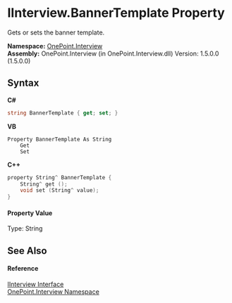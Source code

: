 # IInterview.BannerTemplate Property 
 

Gets or sets the banner template.

**Namespace:**&nbsp;<a href="N_OnePoint_Interview">OnePoint.Interview</a><br />**Assembly:**&nbsp;OnePoint.Interview (in OnePoint.Interview.dll) Version: 1.5.0.0 (1.5.0.0)

## Syntax

**C#**<br />
``` C#
string BannerTemplate { get; set; }
```

**VB**<br />
``` VB
Property BannerTemplate As String
	Get
	Set
```

**C++**<br />
``` C++
property String^ BannerTemplate {
	String^ get ();
	void set (String^ value);
}
```


#### Property Value
Type: String

## See Also


#### Reference
<a href="T_OnePoint_Interview_IInterview">IInterview Interface</a><br /><a href="N_OnePoint_Interview">OnePoint.Interview Namespace</a><br />